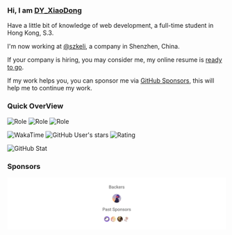 ### Hi, I am [DY_XiaoDong](https://xiaodong.moe/)

Have a little bit of knowledge of web development, a full-time student in Hong Kong, S.3.

I'm now working at [@szkeli](https://github.com/szkeli), a company in Shenzhen, China.

If your company is hiring, you may consider me, my online resume is [ready to go](https://resume.xiaodong.moe/).

If my work helps you, you can sponsor me via [GitHub Sponsors](https://github.com/sponsors/xiaodong2008)<!-- or [AfDian](https://afdian.net/a/xiaodong2008) -->, this will help me to continue my work.

### Quick OverView

![Role](https://img.shields.io/badge/Role-Front--End%20Developer-green?style=flat-square&cacheSeconds=60)
![Role](https://img.shields.io/badge/Role-Back--End%20Developer-violet?style=flat-square&cacheSeconds=60)
![Role](https://img.shields.io/badge/Role-Full--Time%20Student-blue?style=flat-square&cacheSeconds=60)

![WakaTime](https://img.shields.io/badge/dynamic/json?url=https%3A%2F%2Fwakatime.com%2Fshare%2F%4071e4a596-f0b4-4537-adba-df261d3a071e%2F45f0e165-3559-4127-ba09-77915aa906aa.json&query=%24.data.grand_total.human_readable_total_including_other_language&logo=wakatime&style=flat-square&cacheSeconds=60&label=WakaTime)
![GitHub User's stars](https://img.shields.io/github/stars/xiaodong2008?affiliations=OWNER%2CORGANIZATION_MEMBER&style=flat-square&logo=github&label=Stars&color=yellow&cacheSeconds=60)
![Rating](https://img.shields.io/badge/GitRoll%20Rating-S-yellow?style=flat-square&logo=githubcopilot)

![GitHub Stat](https://stats.xiaodong.moe/api?username=xiaodong2008&show=prs_merged_percentage&show_icons=true&theme=transparent&hide=contribs,stars&hide_border=true&include_all_commits=true&custom_title=GitHub%20Stats&cache_seconds=43200)

### Sponsors

<p align="center">
    <img src="https://raw.githubusercontent.com/xiaodong2008/sponsors/main/sponsors.wide.svg" />
</p>